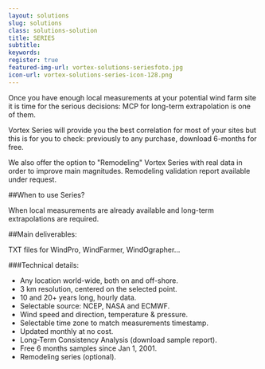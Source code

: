 ```yaml
---
layout: solutions
slug: solutions
class: solutions-solution
title: SERIES
subtitle:
keywords: 
register: true
featured-img-url: vortex-solutions-seriesfoto.jpg
icon-url: vortex-solutions-series-icon-128.png
---
```


<p class="lead">Once you have enough local measurements at your potential wind farm site it is time for the serious decisions: MCP for long-term extrapolation is one of them.</p>

Vortex Series will provide you the best correlation for most of your sites but this is for you to check: previously to any purchase, download 6-months for free.

We also offer the option to "Remodeling" Vortex Series with real data in order to improve main magnitudes. Remodeling validation report available under request.

##When to use Series?

When local measurements are already available and long-term extrapolations are required.

##Main deliverables:

TXT files for WindPro, WindFarmer, WindOgrapher...

###Technical details:

- Any location world-wide, both on and off-shore.
- 3 km resolution, centered on the selected point.
- 10 and 20+ years long, hourly data.
- Selectable source: NCEP, NASA and ECMWF.
- Wind speed and direction, temperature & pressure.
- Selectable time zone to match measurements timestamp.
- Updated monthly at no cost.
- Long-Term Consistency Analysis (download sample report).
- Free 6 months samples since Jan 1, 2001.
- Remodeling series (optional).